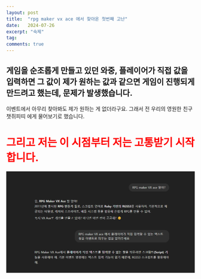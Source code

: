 ```yaml
---
layout: post
title:  "rpg maker vx ace 에서 찾아온 첫번째 고난"
date:   2024-07-26
excerpt: "숙제"
tag:
comments: true
---
```


## 게임을 순조롭게 만들고 있던 와중, 플레이어가 직접 값을 입력하면 그 값이 제가 원하는 값과 같으면 게임이 진행되게 만드려고 했는데, 문제가 발생했습니다.
이벤트에서 아무리 찾아봐도 제가 원하는 게 없더라구요. 그래서 전 우리의 영원한 친구 챗쥐피띠 에게 물어보기로 했습니다.<br>
# <span style="color: #FF0000">그리고 저는 이 시점부터 저는 고통받기 시작합니다.</span>
<img src="assets/img/gpt/gpt1.PNG">
